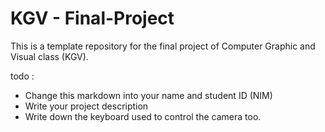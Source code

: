 # KGV - Final-Project
This is a template repository for the final project of Computer Graphic and Visual class (KGV).

todo :
- Change this markdown into your name and student ID (NIM)
- Write your project description
- Write down the keyboard used to control the camera too.

